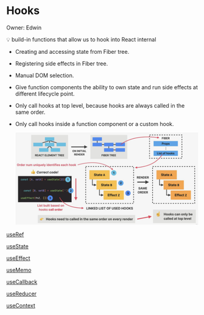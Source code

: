 # Hooks

Owner: Edwin

<aside>
💡 build-in functions that allow us to hook into React internal

</aside>

- Creating and accessing state from Fiber tree.
- Registering side effects in Fiber tree.
- Manual DOM selection.
- Give function components the ability to own state and run side effects at different lifecycle point.
- Only call hooks at top level, because hooks are always called in the same order.
- Only call hooks inside a function component or a custom hook.
    
    ![Screenshot 2023-11-11 at 2.36.52 PM.png](Hooks%203c38631fd2cc448cbfdfe1aa579f714e/Screenshot_2023-11-11_at_2.36.52_PM.png)
    

[useRef](Hooks%203c38631fd2cc448cbfdfe1aa579f714e/useRef%2010115cc5598b4e14abb8ad5ef140e805.md)

[useState](Hooks%203c38631fd2cc448cbfdfe1aa579f714e/useState%208b578b8467a04edda85f28834ab489b2.md)

[useEffect](Hooks%203c38631fd2cc448cbfdfe1aa579f714e/useEffect%206d6f9ddea27c4a0d98766e3ee0695cb4.md)

[useMemo](Hooks%203c38631fd2cc448cbfdfe1aa579f714e/useMemo%205d5c323db72742c69faaa3bfdeac07af.md)

[useCallback](Hooks%203c38631fd2cc448cbfdfe1aa579f714e/useCallback%20d6a6f4a5f87542ea957dfa288656f80d.md)

[useReducer](Hooks%203c38631fd2cc448cbfdfe1aa579f714e/useReducer%20f5ff2c36ffc7410babec79c0adae494d.md)

[useContext](Hooks%203c38631fd2cc448cbfdfe1aa579f714e/useContext%20560934936d5b481a83843f4a0de644c0.md)